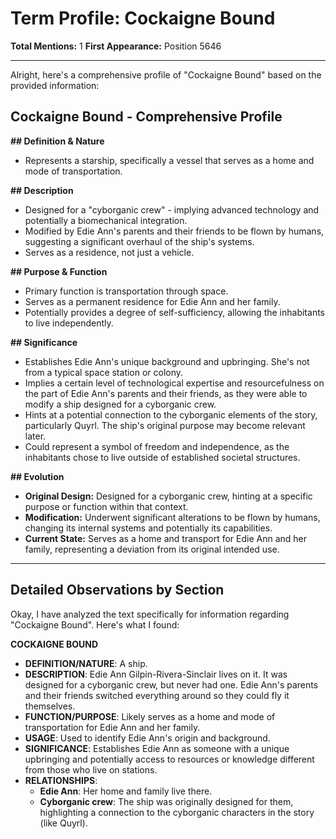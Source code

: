 # Term Profile: Cockaigne Bound

**Total Mentions:** 1
**First Appearance:** Position 5646

---

Alright, here's a comprehensive profile of "Cockaigne Bound" based on the provided information:

## Cockaigne Bound - Comprehensive Profile

**## Definition & Nature**

*   Represents a starship, specifically a vessel that serves as a home and mode of transportation.

**## Description**

*   Designed for a "cyborganic crew" - implying advanced technology and potentially a biomechanical integration.
*   Modified by Edie Ann's parents and their friends to be flown by humans, suggesting a significant overhaul of the ship's systems.
*   Serves as a residence, not just a vehicle.

**## Purpose & Function**

*   Primary function is transportation through space.
*   Serves as a permanent residence for Edie Ann and her family.
*   Potentially provides a degree of self-sufficiency, allowing the inhabitants to live independently.

**## Significance**

*   Establishes Edie Ann's unique background and upbringing. She's not from a typical space station or colony.
*   Implies a certain level of technological expertise and resourcefulness on the part of Edie Ann's parents and their friends, as they were able to modify a ship designed for a cyborganic crew.
*   Hints at a potential connection to the cyborganic elements of the story, particularly Quyrl. The ship's original purpose may become relevant later.
*   Could represent a symbol of freedom and independence, as the inhabitants chose to live outside of established societal structures.

**## Evolution**

*   **Original Design:** Designed for a cyborganic crew, hinting at a specific purpose or function within that context.
*   **Modification:** Underwent significant alterations to be flown by humans, changing its internal systems and potentially its capabilities.
*   **Current State:** Serves as a home and transport for Edie Ann and her family, representing a deviation from its original intended use.

---

## Detailed Observations by Section

Okay, I have analyzed the text specifically for information regarding "Cockaigne Bound". Here's what I found:

**COCKAIGNE BOUND**

*   **DEFINITION/NATURE**: A ship.
*   **DESCRIPTION**: Edie Ann Gilpin-Rivera-Sinclair lives on it. It was designed for a cyborganic crew, but never had one. Edie Ann's parents and their friends switched everything around so they could fly it themselves.
*   **FUNCTION/PURPOSE**: Likely serves as a home and mode of transportation for Edie Ann and her family.
*   **USAGE**: Used to identify Edie Ann's origin and background.
*   **SIGNIFICANCE**: Establishes Edie Ann as someone with a unique upbringing and potentially access to resources or knowledge different from those who live on stations.
*   **RELATIONSHIPS**:
    *   **Edie Ann**: Her home and family live there.
    *   **Cyborganic crew**: The ship was originally designed for them, highlighting a connection to the cyborganic characters in the story (like Quyrl).
